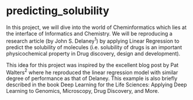 # predicting_solubility

In this project, we will dive into the world of Cheminformatics which lies at the interface of Informatics and Chemistry. We will be reproducing a research article (by John S. Delaney$^1$) by applying Linear Regression to predict the solubility of molecules (i.e. solubility of drugs is an important physicochemical property in Drug discovery, design and development).

This idea for this project was inspired by the excellent blog post by Pat Walters$^2$ where he reproduced the linear regression model with similar degree of performance as that of Delaney. This example is also briefly described in the book Deep Learning for the Life Sciences: Applying Deep Learning to Genomics, Microscopy, Drug Discovery, and More.
